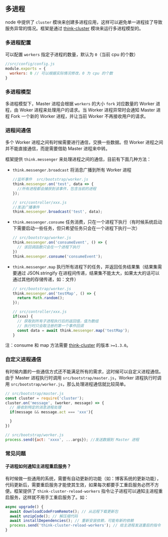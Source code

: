 ## 多进程

node 中提供了 `cluster` 模块来创建多进程应用，这样可以避免单一进程挂了导致服务异常的情况。框架是通过 [think-cluster](https://github.com/thinkjs/think-cluster) 模块来运行多进程模型的。

### 多进程配置

可以配置 `workers` 指定子进程的数量，默认为 `0`（当前 cpu 的个数）

```js
//src/config/config.js
module.exports = {
  workers: 0 // 可以根据实际情况修改，0 为 cpu 的个数
}
``` 

### 多进程模型

多进程模型下，Master 进程会根据 `workers` 的大小 `fork` 对应数量的 Worker 进程，由 Woker 进程来处理用户的请求。当 Worker 进程异常时会通知 Master 进程 Fork 一个新的 Worker 进程，并让当前 Worker 不再接收用户的请求。

### 进程间通信

多个 Worker 进程之间有时候需要进行通信，交换一些数据。但 Worker 进程之间并不能直接通信，而是需要借助 Master 进程来中转。

框架提供 `think.messenger` 来处理进程之间的通信，目前有下面几种方法：

* `think.messenger.broadcast` 将消息广播到所有 Worker 进程
  
  ```js
  //监听事件  src/bootstrap/worker.js
  think.messenger.on('test', data => {
    //所有进程都会捕获到该事件，包含当前的进程
  });

  // src/controller/xxx.js
  //发送广播事件
  think.messenger.broadcast('test', data);
  ```

* `think.messenger.consume` 任务消费，只在一个进程下执行（有时候系统启动下需要启动一些任务，但只希望任务只会在一个进程下执行一次）

  ```js
  // src/bootstrap/worker.js
  think.messenger.on('consumeEvent', () => {
    // 该回调函数只会在一个进程下执行
  })
  think.messenger.consume('consumeEvent');
  ```

* `think.messenger.map` 执行所有进程下的任务，并返回任务结果集（结果集需要通过 JSON.stringify 在进程间传递，结果集不能太大，如果太大的话可以通过其他的存储传递，如：文件）

  ```js
  // src/bootstrap/worker.js
  think.messenger.on('testMap', () => {
    return Math.random();
  });

  // src/controller/xxx.js
  if(xxx) {
    // 获取到所有子进程执行后的返回值，值为数组
    // 执行时只会取注册的第一个事件回调
    const data = await think.messenger.map('testMap');
  }
  ```

注：consume 和 map 方法需要 [think-cluster](https://github.com/thinkjs/think-cluster) 的版本 `>=1.3.0`。

### 自定义进程通信

有时候内置的一些通信方式还不能满足所有的需求，这时候可以自定义进程通信。由于 Master 进程执行时调用 `src/bootstrap/master.js`，Worker 进程执行时调用 `src/bootstrap/worker.js`，那么处理进程通信就比较简单。

```js
// src/bootstrap/master.js
const cluster = require('cluster');
cluster.on('message', (worker, message) => {
  // 接收到特定的消息进程处理
  if(message && message.act === 'xxx'){

  }
})

// src/bootstrap/worker.js
process.send({act: 'xxxx', ...args}); //发送数据到 Master 进程

```

### 常见问题

#### 子进程如何通知主进程重启服务？

有时候做一些通用的系统，需要有自动更新的功能（如：博客系统的更新功能），代码更新后，需要重启服务才能使其生效，如果每次都要手工重启服务必然不方便。框架提供了 `think-cluster-reload-workers` 指令让子进程可以通知主进程重启服务，这样就不用手工重启服务了。如：

```js
async upgrade() {
  await downloadCodeFromRemote(); // 从远程下载更新包
  await unzipCode(); // 解压缩代码
  await installDependencies(); // 重新安装依赖，可能有新的依赖
  process.send('think-cluster-reload-workers'); // 给主进程发送重启的指令
}
```